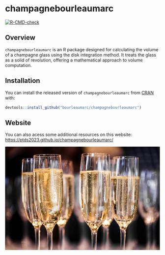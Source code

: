 # champagnebourleaumarc

<!-- badges: start -->
[![R-CMD-check](https://github.com/ptds2023/champagnebourleaumarc/workflows/R-CMD-check/badge.svg)](https://github.com/ptds2023/champagnebourleau/actions)
<!-- badges: end -->

## Overview
`champagnebourleaumarc` is an R package designed for calculating the volume of a champagne glass using the disk integration method. It treats the glass as a solid of revolution, offering a mathematical approach to volume computation.

## Installation
You can install the released version of `champagnebourleaumarc` from [CRAN](https://CRAN.R-project.org) with:

```r
devtools::install_github("bourleaumarc/champagnebourleaumarc")
```

## Website 

You can also acess some additional resources on this website: https://ptds2023.github.io/champagnebourleaumarc/


![Champagne Glass](inst/extdata/champagne.jpeg)
